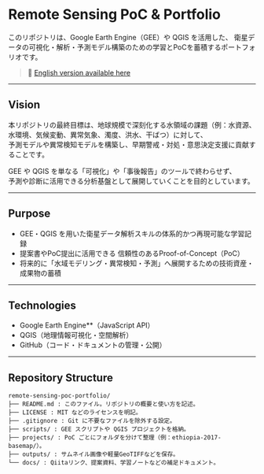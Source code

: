 # Remote Sensing PoC & Portfolio

このリポジトリは、Google Earth Engine（GEE）や QGIS を活用した、
衛星データの可視化・解析・予測モデル構築のための学習とPoCを蓄積するポートフォリオです。

> 📘 [English version available here](README_EN.md)

---

## Vision

本リポジトリの最終目標は、地球規模で深刻化する水領域の課題（例：水資源、水環境、気候変動、異常気象、濁度、洪水、干ばつ）に対して、  
予測モデルや異常検知モデルを構築し、早期警戒・対処・意思決定支援に貢献することです。

GEE や QGIS を単なる「可視化」や「事後報告」のツールで終わらせず、  
予測や診断に活用できる分析基盤として展開していくことを目的としています。


---

## Purpose

- GEE・QGIS を用いた衛星データ解析スキルの体系的かつ再現可能な学習記録
- 提案書やPoC提出に活用できる 信頼性のあるProof-of-Concept（PoC）
- 将来的に「水域モデリング・異常検知・予測」へ展開するための技術資産・成果物の蓄積

---

## Technologies

- Google Earth Engine**（JavaScript API）  
- QGIS（地理情報可視化・空間解析）  
- GitHub（コード・ドキュメントの管理・公開）

---

## Repository Structure
```
remote-sensing-poc-portfolio/
├── README.md : このファイル。リポジトリの概要と使い方を記述。
├── LICENSE : MIT などのライセンスを明記。
├── .gitignore : Git に不要なファイルを除外する設定。
├── scripts/ : GEE スクリプトや QGIS プロジェクトを格納。
├── projects/ : PoC ごとにフォルダを分けて整理（例：ethiopia-2017-basemap/）。
├── outputs/ : サムネイル画像や軽量GeoTIFFなどを保存。
└── docs/ : Qiitaリンク、提案資料、学習ノートなどの補足ドキュメント。
```

